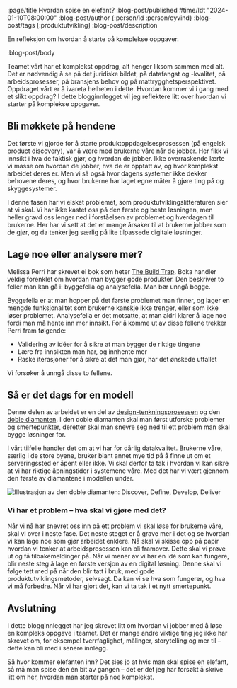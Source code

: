 :page/title Hvordan spise en elefant?
:blog-post/published #time/ldt "2024-01-10T08:00:00"
:blog-post/author {:person/id :person/oyvind}
:blog-post/tags [:produktutvikling]
:blog-post/description

En refleksjon om hvordan å starte på komplekse oppgaver.

:blog-post/body

Teamet vårt har et komplekst oppdrag, alt henger liksom sammen med alt. Det er
nødvendig å se på det juridiske bildet, på datafangst og -kvalitet, på
arbeidsprosesser, på bransjens behov og på mattrygghetsperspektivet. Oppdraget
vårt er å ivareta helheten i dette. Hvordan kommer vi i gang med et slikt
oppdrag? I dette blogginnlegget vil jeg reflektere litt over hvordan vi starter
på komplekse oppgaver.

## Bli møkkete på hendene

Det første vi gjorde for å starte produktoppdagelsesprosessen (på engelsk
product discovery), var å være med brukerne våre når de jobber. Her fikk vi
innsikt i hva de faktisk gjør, og hvordan de jobber. Ikke overraskende lærte vi
masse om hvordan de jobber, hva de er opptatt av, og hvor komplekst arbeidet
deres er. Men vi så også hvor dagens systemer ikke dekker behovene deres, og
hvor brukerne har laget egne måter å gjøre ting på og skyggesystemer.

I denne fasen har vi elsket problemet, som produktutviklingslitteraturen sier at
vi skal. Vi har ikke kastet oss på den første og beste løsningen, men heller
gravd oss lenger ned i forståelsen av problemet og hverdagen til brukerne. Her
har vi sett at det er mange årsaker til at brukerne jobber som de gjør, og da
tenker jeg særlig på lite tilpassede digitale løsninger.

## Lage noe eller analysere mer?

Melissa Perri har skrevet ei bok som heter [The Build
Trap](https://melissaperri.com/blog/2014/08/05/the-build-trap). Boka handler
veldig forenklet om hvordan man bygger gode produkter. Den beskriver to feller
man kan gå i: byggefella og analysefella. Man bør unngå begge.

Byggefella er at man hopper på det første problemet man finner, og lager en
mengde funksjonalitet som brukerne kanskje ikke trenger, eller som ikke løser
problemet. Analysefella er det motsatte, at man aldri klarer å lage noe fordi
man må hente inn mer innsikt. For å komme ut av disse fellene trekker Perri fram
følgende:

- Validering av idéer for å sikre at man bygger de riktige tingene
- Lære fra innsikten man har, og innhente mer
- Raske iterasjoner for å sikre at det man gjør, har det ønskede utfallet

Vi forsøker å unngå disse to fellene.

## Så er det dags for en modell

Denne delen av arbeidet er en del av
[design-tenkningsprosessen](/designtekning/) og den [doble
diamanten](https://www.designcouncil.org.uk/our-resources/the-double-diamond/).
I den doble diamanten skal man først utforske problemer og smertepunkter,
deretter skal man snevre seg ned til ett problem man skal bygge løsninger for.

I vårt tilfelle handler det om at vi har for dårlig datakvalitet. Brukerne våre,
særlig i de store byene, bruker blant annet mye tid på å finne ut om et
serveringssted er åpent eller ikke. Vi skal derfor ta tak i hvordan vi kan sikre
at vi har riktige åpningstider i systemene våre. Med det har vi vært gjennom den
første av diamantene i modellen under.

<img src="/images/double-diamond.png" title="Illustrasjon av den doble diamanten: Discover, Define, Develop, Deliver" class="img"></img>

### Vi har et problem – hva skal vi gjøre med det?

Når vi nå har snevret oss inn på ett problem vi skal løse for brukerne våre,
skal vi over i neste fase. Det neste steget er å grave mer i det og se hvordan
vi kan lage noe som gjør arbeidet enklere. Nå skal vi skisse opp på papir
hvordan vi tenker at arbeidsprosessen kan bli framover. Dette skal vi prøve ut
og få tilbakemeldinger på. Når vi mener av vi har en idé som kan fungere, blir
neste steg å lage en første versjon av en digital løsning. Denne skal vi følge
tett med på når den blir tatt i bruk, med gode produktutviklingsmetoder,
selvsagt. Da kan vi se hva som fungerer, og hva vi må forbedre. Når vi har gjort
det, kan vi ta tak i et nytt smertepunkt.

## Avslutning

I dette blogginnlegget har jeg skrevet litt om hvordan vi jobber med å løse en
kompleks oppgave i teamet. Det er mange andre viktige ting jeg ikke har skrevet
om, for eksempel tverrfaglighet, målinger, storytelling og mer til – dette kan
bli med i senere innlegg.

Så hvor kommer elefanten inn? Det sies jo at hvis man skal spise en elefant, så
må man spise den én bit av gangen – det er det jeg har forsøkt å skrive litt om
her, hvordan man starter på noe komplekst.
